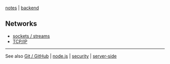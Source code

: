 [notes](../notes.md) | [backend](../backend.md)

## Networks
- [sockets / streams](../sockets-streams.md)
- [TCP/IP](TCP-IP.md)

---

See also [Git / GitHub](../git-github.md)
 | [node.js](../javascript/node.md)
 | [security](../security.md) | [server-side](../server-side.md)
